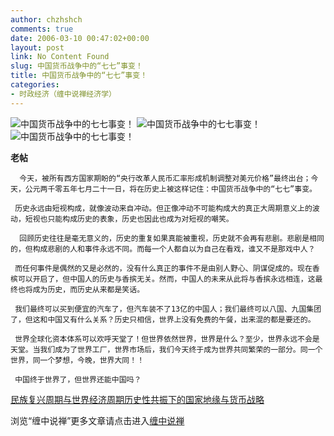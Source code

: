 ```yaml
---
author: chzhshch
comments: true
date: 2006-03-10 00:47:02+00:00
layout: post
link: No Content Found
slug: 中国货币战争中的“七七”事变！
title: 中国货币战争中的“七七”事变！
categories:
- 时政经济（缠中说禅经济学）
---
```


			

                   

![中国货币战争中的七七事变！](http://simg.sinajs.cn/blog7style/images/common/sg_trans.gif)      ![中国货币战争中的七七事变！](http://simg.sinajs.cn/blog7style/images/common/sg_trans.gif)     ![中国货币战争中的七七事变！](http://simg.sinajs.cn/blog7style/images/common/sg_trans.gif)

                                               

 **老帖**

                                                       
      今天，被所有西方国家期盼的“央行改革人民币汇率形成机制调整对美元价格”最终出台；今天，公元两千零五年七月二十一日，将在历史上被这样记住：中国货币战争中的“七七”事变。  
  
     历史永远由短视构成，就像波动来自冲动。但正像冲动不可能构成大的真正大周期意义上的波动，短视也只能构成历史的表象，历史也因此也成为对短视的嘲笑。  
  
      回顾历史往往是毫无意义的，历史的重复如果真能被重视，历史就不会再有悲剧。悲剧是相同的，但构成悲剧的人和事件永远不同。而每一个人都自以为自己在看戏，谁又不是那戏中人？  
  
     而任何事件是偶然的又是必然的，没有什么真正的事件不是由别人野心、阴谋促成的。现在香槟可以开启了，但中国人的历史与香摈无关。然而，中国人的未来从此将与香摈永远相连，这最终也将成为历史，而历史从来都是笑话。  
  
     我们最终可以买到便宜的汽车了，但汽车装不了13亿的中国人；我们最终可以八国、九国集团了，但这和中国又有什么关系？历史只相信，世界上没有免费的午餐，出来混的都是要还的。  
  
     世界全球化资本体系可以欢呼天堂了！但世界依然世界，世界是什么？至少，世界永远不会是天堂。当我们成为了世界工厂，世界市场后，我们今天终于成为世界共同繁荣的一部分。同一个世界，同一个梦想，今晚，世界大同！！  
  
     中国终于世界了，但世界还能中国吗？

[民族复兴周期与世界经济周期历史性共振下的国家地缘与货币战略](http://blog.sina.com.cn/u/486e105c0100069q)

浏览“缠中说禅”更多文章请点击进入[缠中说禅](http://blog.sina.com.cn/m/chzhshch)

  


